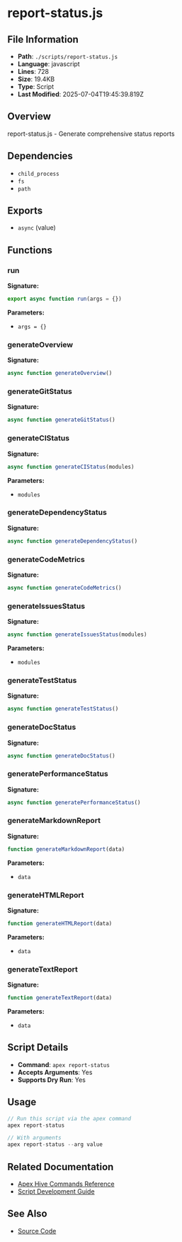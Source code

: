 # report-status.js

## File Information

- **Path**: `./scripts/report-status.js`
- **Language**: javascript
- **Lines**: 728
- **Size**: 19.4KB
- **Type**: Script
- **Last Modified**: 2025-07-04T19:45:39.819Z

## Overview

report-status.js - Generate comprehensive status reports

## Dependencies

- `child_process`
- `fs`
- `path`

## Exports

- `async` (value)

## Functions

### run

**Signature:**
```javascript
export async function run(args = {})
```

**Parameters:**
- `args = {}`

### generateOverview

**Signature:**
```javascript
async function generateOverview()
```

### generateGitStatus

**Signature:**
```javascript
async function generateGitStatus()
```

### generateCIStatus

**Signature:**
```javascript
async function generateCIStatus(modules)
```

**Parameters:**
- `modules`

### generateDependencyStatus

**Signature:**
```javascript
async function generateDependencyStatus()
```

### generateCodeMetrics

**Signature:**
```javascript
async function generateCodeMetrics()
```

### generateIssuesStatus

**Signature:**
```javascript
async function generateIssuesStatus(modules)
```

**Parameters:**
- `modules`

### generateTestStatus

**Signature:**
```javascript
async function generateTestStatus()
```

### generateDocStatus

**Signature:**
```javascript
async function generateDocStatus()
```

### generatePerformanceStatus

**Signature:**
```javascript
async function generatePerformanceStatus()
```

### generateMarkdownReport

**Signature:**
```javascript
function generateMarkdownReport(data)
```

**Parameters:**
- `data`

### generateHTMLReport

**Signature:**
```javascript
function generateHTMLReport(data)
```

**Parameters:**
- `data`

### generateTextReport

**Signature:**
```javascript
function generateTextReport(data)
```

**Parameters:**
- `data`

## Script Details

- **Command**: `apex report-status`
- **Accepts Arguments**: Yes
- **Supports Dry Run**: Yes

## Usage

```javascript
// Run this script via the apex command
apex report-status

// With arguments
apex report-status --arg value
```

## Related Documentation

- [Apex Hive Commands Reference](../architecture/reference/commands/)
- [Script Development Guide](../development/scripts/)

## See Also

- [Source Code](./scripts/report-status.js)
